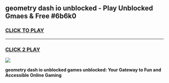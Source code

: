 
## geometry dash io unblocked - Play Unblocked Gmaes & Free #6b6k0
<h3>
<a href="https://news.freeplayer.one?title=geometry_dash_io_unblocked&ref=26F">CLICK TO PLAY</a></h3>
<hr>

<h3>
<a href="https://news.freeplayer.one?title=geometry_dash_io_unblocked&ref=26F">CLICK 2 PLAY</a>
  
</h3>

<a href="https://news.freeplayer.one?title=geometry_dash_io_unblocked&ref=26F/"><img src="https://clearcache.store/games.png"></a>


**geometry dash io unblocked games unblocked: Your Gateway to Fun and Accessible Online Gaming**
